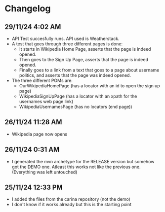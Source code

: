# Changelog
## 29/11/24 4:02 AM
* API Test succesfully runs. API used is Weatherstack.
* A test that goes through three different pages is done:
	- It starts in Wikipedia Home Page, asserts that the page is indeed opened.
	- Then goes to the Sign Up Page, asserts that the page is indeed opened.
	- Finally goes to a link from a text that goes to a page about username politics, and asserts that the page was indeed opened.
* The three different POMs are:
	- OurWikipediaHomePage (has a locator with an id to open the sign up page)
	- WikipediaSignUpPage (has a locator with an xpath for the usernames web page link)
	- WikipediaUsernamesPage (has no locators (end page))
## 26/11/24 11:28 AM
* Wikipedia page now opens
## 26/11/24 0:31 AM
* I generated the mvn archetype for the RELEASE version but somehow got the DEMO one. Atleast this works not like the previous one. (Everything was left untouched)
## 25/11/24 12:33 PM
* I added the files from the carina repository (not the demo)
* I don't know if it works already but this is the starting point